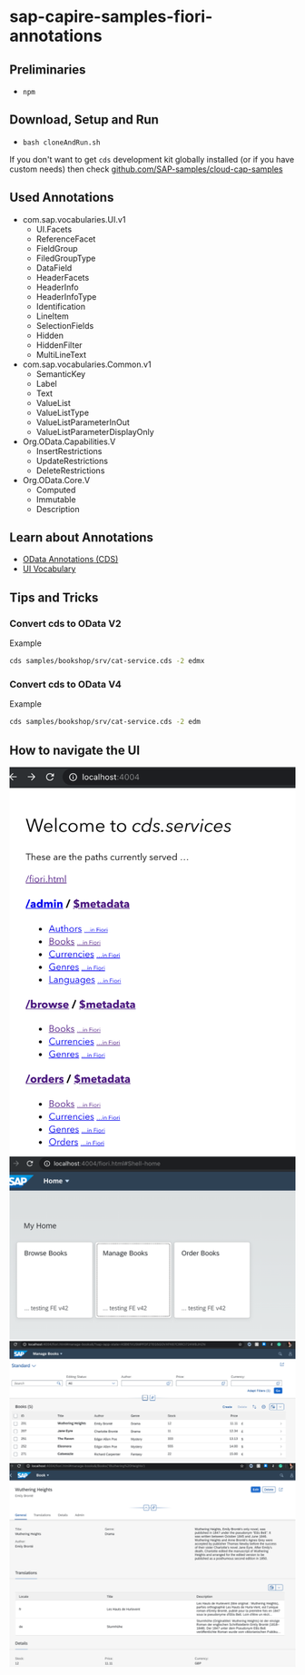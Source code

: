 # sap-capire-samples-fiori-annotations

## Preliminaries

- `npm`

## Download, Setup and Run

- `bash cloneAndRun.sh`

If you don't want to get `cds` development kit globally installed (or if you have custom needs) then check [github.com/SAP-samples/cloud-cap-samples](https://github.com/SAP-samples/cloud-cap-samples#download)

## Used Annotations

- com.sap.vocabularies.UI.v1
  - UI.Facets
  - ReferenceFacet
  - FieldGroup
  - FiledGroupType
  - DataField
  - HeaderFacets
  - HeaderInfo
  - HeaderInfoType
  - Identification
  - LineItem
  - SelectionFields
  - Hidden
  - HiddenFilter
  - MultiLineText
- com.sap.vocabularies.Common.v1
  - SemanticKey
  - Label
  - Text
  - ValueList
  - ValueListType
  - ValueListParameterInOut
  - ValueListParameterDisplayOnly
- Org.OData.Capabilities.V
  - InsertRestrictions
  - UpdateRestrictions
  - DeleteRestrictions
- Org.OData.Core.V
  - Computed
  - Immutable 
  - Description

## Learn about Annotations

- [OData Annotations (CDS)](https://cap.cloud.sap/docs/cds/odata-annotations)
- [UI Vocabulary](https://github.com/SAP/odata-vocabularies/blob/master/vocabularies/UI.md)

## Tips and Tricks

### Convert cds to OData V2

Example

```bash
cds samples/bookshop/srv/cat-service.cds -2 edmx
```

### Convert cds to OData V4

Example

```bash
cds samples/bookshop/srv/cat-service.cds -2 edm
```

## How to navigate the UI

![](./resources/welcome.png)
![](./resources/manageBooks.png)
![](./resources/manageBooksList.png)
![](./resources/manageBooksObject.png)
